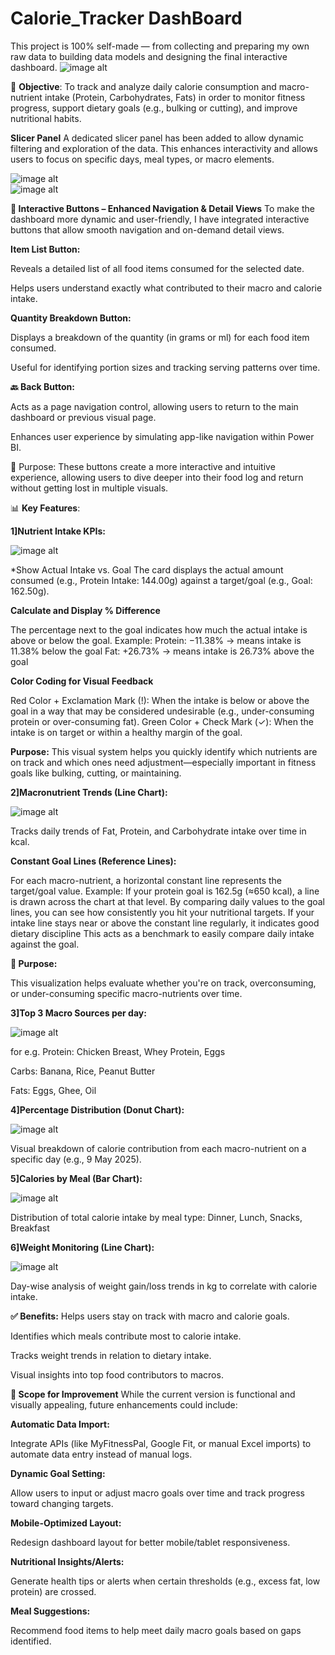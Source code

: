 # Calorie_Tracker DashBoard
This project is 100% self-made — from collecting and preparing  my own raw data to building data models and designing the final interactive dashboard.
![image alt](https://github.com/Vijay-Dhok/Calorie_Tracker/blob/0b5634fbb199b1c3d7977af22b804080c2fa67a3/dashboard_new_project.png)

🎯 **Objective**:
To track and analyze daily calorie consumption and macro-nutrient intake (Protein, Carbohydrates, Fats) in order to monitor fitness progress, support dietary goals (e.g., bulking or cutting), and improve nutritional habits.

**Slicer Panel**
A dedicated slicer panel has been added to allow dynamic filtering and exploration of the data. This enhances interactivity and allows users to focus on specific days, meal types, or macro elements.



![image alt](https://github.com/Vijay-Dhok/Calorie_Tracker/blob/0b5634fbb199b1c3d7977af22b804080c2fa67a3/slicer_panel.png)         
                                                                                     ![image alt](https://github.com/Vijay-Dhok/Calorie_Tracker/blob/0b5634fbb199b1c3d7977af22b804080c2fa67a3/slicer_panel_show.png)






**🔘 Interactive Buttons – Enhanced Navigation & Detail Views**
To make the dashboard more dynamic and user-friendly, I have integrated interactive buttons that allow smooth navigation and on-demand detail views.

**Item List Button:**

Reveals a detailed list of all food items consumed for the selected date.

Helps users understand exactly what contributed to their macro and calorie intake.

**Quantity Breakdown Button:**

Displays a breakdown of the quantity (in grams or ml) for each food item consumed.

Useful for identifying portion sizes and tracking serving patterns over time.

**🔙 Back Button:**

Acts as a page navigation control, allowing users to return to the main dashboard or previous visual page.

Enhances user experience by simulating app-like navigation within Power BI.

🧠 Purpose:
These buttons create a more interactive and intuitive experience, allowing users to dive deeper into their food log and return without getting lost in multiple visuals.


📊 **Key Features**:

**1]Nutrient Intake KPIs:**


![image alt](https://github.com/Vijay-Dhok/Calorie_Tracker/blob/0b5634fbb199b1c3d7977af22b804080c2fa67a3/kpi_new.png)


*Show Actual Intake vs. Goal
The card displays the actual amount consumed (e.g., Protein Intake: 144.00g) against a target/goal (e.g., Goal: 162.50g).

**Calculate and Display % Difference**

The percentage next to the goal indicates how much the actual intake is above or below the goal.
Example:
Protein: −11.38% → means intake is 11.38% below the goal
Fat: +26.73% → means intake is 26.73% above the goal

**Color Coding for Visual Feedback**

Red Color + Exclamation Mark (!): When the intake is below or above the goal in a way that may be considered undesirable (e.g., under-consuming protein or over-consuming fat).
Green Color + Check Mark (✓): When the intake is on target or within a healthy margin of the goal.

**Purpose:**
This visual system helps you quickly identify which nutrients are on track and which ones need adjustment—especially important in fitness goals like bulking, cutting, or maintaining.

**2]Macronutrient Trends (Line Chart):**



![image alt](https://github.com/Vijay-Dhok/Calorie_Tracker/blob/0b5634fbb199b1c3d7977af22b804080c2fa67a3/line_chart_fpc.png)




Tracks daily trends of Fat, Protein, and Carbohydrate intake over time in kcal.

**Constant Goal Lines (Reference Lines):**

For each macro-nutrient, a horizontal constant line represents the target/goal value.
Example: If your protein goal is 162.5g (≈650 kcal), a line is drawn across the chart at that level.
By comparing daily values to the goal lines, you can see how consistently you hit your nutritional targets.
If your intake line stays near or above the constant line regularly, it indicates good dietary discipline
This acts as a benchmark to easily compare daily intake against the goal.

**🎯 Purpose:**

This visualization helps evaluate whether you're on track, overconsuming, or under-consuming specific macro-nutrients over time.

**3]Top 3 Macro Sources per day:**



![image alt](https://github.com/Vijay-Dhok/Calorie_Tracker/blob/0b5634fbb199b1c3d7977af22b804080c2fa67a3/top3.png)



for e.g.
Protein: Chicken Breast, Whey Protein, Eggs

Carbs: Banana, Rice, Peanut Butter

Fats: Eggs, Ghee, Oil

**4]Percentage Distribution (Donut Chart):**




![image alt](https://github.com/Vijay-Dhok/Calorie_Tracker/blob/0b5634fbb199b1c3d7977af22b804080c2fa67a3/donut.png)





Visual breakdown of calorie contribution from each macro-nutrient on a specific day (e.g., 9 May 2025).

**5]Calories by Meal (Bar Chart):**









![image alt](https://github.com/Vijay-Dhok/Calorie_Tracker/blob/0b5634fbb199b1c3d7977af22b804080c2fa67a3/bar%20chart.png)

Distribution of total calorie intake by meal type: Dinner, Lunch, Snacks, Breakfast

**6]Weight Monitoring (Line Chart):**









![image alt](https://github.com/Vijay-Dhok/Calorie_Tracker/blob/0b5634fbb199b1c3d7977af22b804080c2fa67a3/weight.png)

Day-wise analysis of weight gain/loss trends in kg to correlate with calorie intake.

**✅ Benefits:**
Helps users stay on track with macro and calorie goals.

Identifies which meals contribute most to calorie intake.

Tracks weight trends in relation to dietary intake.

Visual insights into top food contributors to macros.

**🚀 Scope for Improvement**
While the current version is functional and visually appealing, future enhancements could include:



**Automatic Data Import:**

Integrate APIs (like MyFitnessPal, Google Fit, or manual Excel imports) to automate data entry instead of manual logs.

**Dynamic Goal Setting:**

Allow users to input or adjust macro goals over time and track progress toward changing targets.

**Mobile-Optimized Layout:**

Redesign dashboard layout for better mobile/tablet responsiveness.

**Nutritional Insights/Alerts:**

Generate health tips or alerts when certain thresholds (e.g., excess fat, low protein) are crossed.

**Meal Suggestions:**

Recommend food items to help meet daily macro goals based on gaps identified.








